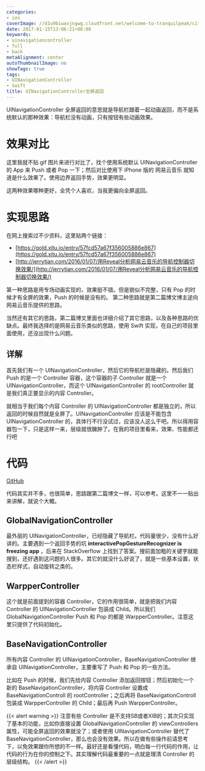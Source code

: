 ```yaml
---
categories:
- ios
coverImage: //d1u9biwaxjngwg.cloudfront.net/welcome-to-tranquilpeak/city.jpg
date: 2017-01-15T13:06:21+08:00
keywords:
- uinavigationcontroller
- full
- back
metaAlignment: center
autoThumbnailImage: no
showTags: true
tags:
- UINavigationController
- Swift
title: UINavigationController全屏返回
---
```


UINavigationController 全屏返回的意思就是导航栏跟着一起动画返回，而不是系统默认的那种效果：导航栏没有动画，只有按钮有些动画效果。

<!--more-->

<!-- toc -->

# 效果对比 #

这里我就不贴 gif 图片来进行对比了，找个使用系统默认 UINavigationController 的 App 来 Push 或者 Pop 一下；然后对比使用下 iPhone 版的 网易云音乐 就知道是什么效果了。使用边界返回手势，效果更明显。

这两种效果哪种更好，全凭个人喜欢，当我更偏向全屏返回。

# 实现思路 #

在网上搜索过不少资料，这里贴两个链接：

* [https://gold.xitu.io/entry/57fcd57a67f356005886e867](https://gold.xitu.io/entry/57fcd57a67f356005886e867)
* [http://jerrytian.com/2016/01/07/用Reveal分析网易云音乐的导航控制器切换效果/](http://jerrytian.com/2016/01/07/用Reveal分析网易云音乐的导航控制器切换效果/)

第一种思路是用专场动画实现的，效果挺不错。但是貌似不完整，只有 Pop 的时候才有全屏的效果，Push 的时候是没有的。
第二种思路就是第二篇博文博主逆向网易云音乐提供的思路。

当然还有其它的思路，第二篇博文里面也详细介绍了其它思路，以及各种思路的优缺点。最终我选择的是网易云音乐类似的思路，使用 Swift 实现，在自己的项目里面使用，还没出现什么问题。

## 详解 ##

首先我们有一个 UINavigationController，然后它的导航栏是隐藏的。然后我们 Push 的是一个 Controller 容器，这个容器的子 Controller 就是一个 UINavigationController，而这个 UINavigationController 的 rootController 就是我们真正要显示的内容 Controller。

就相当于我们每个内容 Controller 的 UINavigationController 都是独立的，所以返回的时候自然就是全屏了。UINavigationController 应该是不能包含 UINavigationController 的，具体行不行没试过，应该没人这么干吧。所以得用容器包一下，只是这样一来，层级就很臃肿了。在我的项目里看来，效果、性能都还行吧

# 代码 #

[GitHub](https://github.com/LynchWong/FullBack)

代码其实并不多，也很简单，思路跟第二篇博文一样，可以参考。这里不一一贴出来讲解，就说个大概。

## GlobalNavigationController ##

最外层的 UINavigationController，已经隐藏了导航栏。代码量很少，没有什么好讲的。主要遇到一个返回手势的坑 **interactivePopGestureRecognizer is freezing app** ，后来在 StackOverflow 上找到了答案。搜前面加粗的关键字就能搜到，还好遇到这问题的人很多。其它的就没什么好说了，就是一些基本设置，状态栏样式，自动旋转之类的。

## WarpperController ##

这个就是前面提到的容器 Controller，它的作用很简单，就是把我们内容 Controller 的 UINavigationController 包装成 Child。所以我们 GlobalNavigationController Push 和 Pop 的都是 WarpperController。注意这里只提供了代码初始化。

## BaseNavigationController ##

所有内容 Controller 的 UINavigationController，BaseNavigationController 继承自 UINavigationController，主要重写了 Push 和 Pop 的一些方法。

比如在 Push 的时候，我们先给内容 Controller 添加返回按钮；然后初始化一个新的 BaseNavigationController，将内容 Controller 设置成 BaseNavigationControll 的 rootController；之后再将 BaseNavigationControll 包装成 WarpperController 的 Child；最后再 Push WarpperController。

{{< alert warning >}}
注意有些 Controller 是不支持SB或者XIB的；其次只实现了基本的功能，比如你直接设置 GlobalNavigationController 的 viewControllers 属性，可能全屏返回的效果就没了；或者使用 UINavigationController 替代了 BaseNavigationController，那么也会没有效果。所以在做有些操作前请思考下，以免效果跟你所想的不一样。最好还是看懂代码，明白每一行代码的作用，让代码的行为在你的控制之下。其实理解代码最重要的一点就是理清 Controller 的层级结构。
{{< /alert >}}

